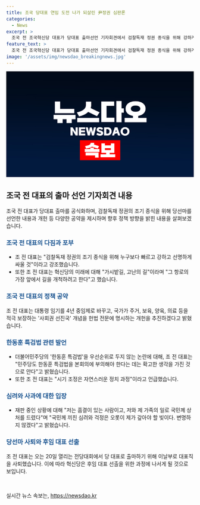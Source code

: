 ```yaml
---
title: 조국 당대표 연임 도전 나가 되살린 尹정권 심판론
categories:
  - News
excerpt: >
  조국 전 조국혁신당 대표가 당대표 출마선언 기자회견에서 검찰독재 정권 종식을 위해 강하게 싸우겠다고 강조했다. 또한, 국회 운영 개선과 개헌 등 국정개혁을 약속하며 미래를 개척하겠다고 밝혔다. 논란이 된 한동훈 특검법과 개인 사안에 대해 사과를 표명하며, 국민의 지지를 다시 얻겠다는 각오를 보였다.
feature_text: >
  조국 전 조국혁신당 대표가 당대표 출마선언 기자회견에서 검찰독재 정권 종식을 위해 강하게 싸우겠다고 강조했다. 또한, 국회 운영 개선과 개헌 등 국정개혁을 약속하며 미래를 개척하겠다고 밝혔다. 논란이 된 한동훈 특검법과 개인 사안에 대해 사과를 표명하며, 국민의 지지를 다시 얻겠다는 각오를 보였다.
image: '/assets/img/newsdao_breakingnews.jpg'
---
```


<p><img src="/assets/img/newsdao_breakingnews.jpg" alt="bookingtag 속보" /></p>

<h2 data-ke-size="size26">조국 전 대표의 출마 선언 기자회견 내용</h2>

<p data-ke-size="size16">조국 전 대표가 당대표 출마를 공식화하며, 검찰독재 정권의 조기 종식을 위해 당선마를 선언한 내용과 개헌 등 다양한 공약을 제시하며 향후 정책 방향을 밝힌 내용을 살펴보겠습니다.</p>

<h3><b><span style="color: #1a5490;">조국 전 대표의 다짐과 포부</span></b></h3>

<ul>
<li>조 전 대표는 "검찰독재 정권의 조기 종식을 위해 누구보다 빠르고 강하고 선명하게 싸울 것"이라고 강조했습니다.</li>
<li>또한 조 전 대표는 혁신당의 미래에 대해 "가시밭길, 고난의 길"이라며 "그 항로의 가장 앞에서 길을 개척하려고 한다"고 했습니다.</li>
</ul>

<h3><b><span style="color: #1a5490;">조국 전 대표의 정책 공약</span></b></h3>

<p data-ke-size="size16">조 전 대표는 대통령 임기를 4년 중임제로 바꾸고, 국가가 주거, 보육, 양육, 의료 등을 적극 보장하는 '사회권 선진국' 개념을 헌법 전문에 명시하는 개헌을 추진하겠다고 밝혔습니다.</p>

<h3><b><span style="color: #1a5490;">한동훈 특검법 관련 발언</span></b></h3>

<ul>
<li>더불어민주당의 '한동훈 특검법'을 우선순위로 두지 않는 논란에 대해, 조 전 대표는 "민주당도 한동훈 특검법을 본회의에 부의해야 한다는 데는 확고한 생각을 가진 것으로 안다"고 밝혔습니다.</li>
<li>또한 조 전 대표는 "시기 조정은 자연스러운 정치 과정"이라고 언급했습니다.</li>
</ul>

<h3><b><span style="color: #1a5490;">심려와 사과에 대한 입장</span></b></h3>

<ul>
<li>재판 중인 상황에 대해 "저는 흠결이 있는 사람이고, 저와 제 가족의 일로 국민께 상처를 드렸다"며 "국민께 끼친 심려와 걱정은 오롯이 제가 갚아야 할 빚이다. 변명하지 않겠다"고 밝혔습니다.</li>
</ul>

<h3><b><span style="color: #1a5490;">당선마 사퇴와 후임 대표 선출</span></b></h3>

<p data-ke-size="size16">조 전 대표는 오는 20일 열리는 전당대회에서 당 대표로 출마하기 위해 이날부로 대표직을 사퇴했습니다. 이에 따라 혁신당은 후임 대표 선출을 위한 과정에 나서게 될 것으로 보입니다.</p>

<p data-ke-size="size16">&nbsp;</p>
실시간 뉴스 속보는, <a href="https://newsdao.kr" rel="dofollow">https://newsdao.kr</a>


